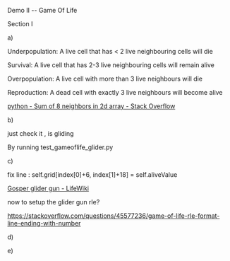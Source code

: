 Demo II -- Game Of Life

Section I

a)

Underpopulation: A live cell that has < 2 live neighbouring cells will die

Survival: A live cell that has 2-3 live neighbouring cells will remain alive

Overpopulation: A live cell with more than 3 live neighbours will die

Reproduction: A dead cell with exactly 3 live neighbours will become alive

[python - Sum of 8 neighbors in 2d array - Stack Overflow](https://stackoverflow.com/questions/36964875/sum-of-8-neighbors-in-2d-array) 



b) 

just check it , is gliding  

By running test_gameoflife_glider.py



c) 

fix line : self.grid[index[0]+6, index[1]+18] = self.aliveValue

[Gosper glider gun - LifeWiki](https://conwaylife.com/wiki/Gosper_glider_gun)

now to setup the glider gun rle?

https://stackoverflow.com/questions/45577236/game-of-life-rle-format-line-ending-with-number



d)

e)